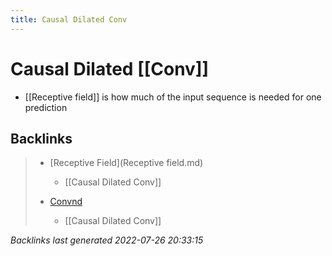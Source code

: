 ```yaml
---
title: Causal Dilated Conv
---
```


# Causal Dilated [[Conv]]
- [[Receptive field]] is how much of the input sequence is needed for one prediction


































































































## Backlinks

> - [Receptive Field](Receptive field.md)
>   - [[Causal Dilated Conv]]
>    
> - [Convnd](Conv.md)
>   - [[Causal Dilated Conv]]

_Backlinks last generated 2022-07-26 20:33:15_
